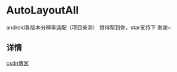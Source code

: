 # AutoLayoutAll
android各版本分辨率适配（项目亲测）
觉得帮到你，star支持下 谢谢~
<br/>
## 详情
[csdn博客](http://blog.csdn.net/guozhaohui628/article/details/71870530)
